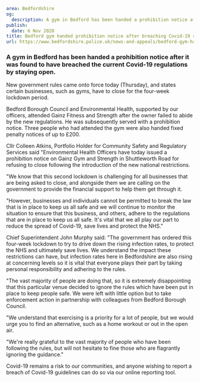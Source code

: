 ```yaml
area: Bedfordshire
og:
  description: A gym in Bedford has been handed a prohibition notice after it was found to have breached the current Covid-19 regulations by staying open.
publish:
  date: 6 Nov 2020
title: Bedford gym handed prohibition notice after breaching Covid-19 regulations
url: https://www.bedfordshire.police.uk/news-and-appeals/bedford-gym-handed-prohibition-notice-after-breaching-covid-19-regulations
```

### A gym in Bedford has been handed a prohibition notice after it was found to have breached the current Covid-19 regulations by staying open.

New government rules came onto force today (Thursday), and states certain businesses, such as gyms, have to close for the four-week lockdown period.

Bedford Borough Council and Environmental Health, supported by our officers, attended Gainz Fitness and Strength after the owner failed to abide by the new regulations. He was subsequently served with a prohibition notice. Three people who had attended the gym were also handed fixed penalty notices of up to £200.

Cllr Colleen Atkins, Portfolio Holder for Community Safety and Regulatory Services said "Environmental Health Officers have today issued a prohibition notice on Gainz Gym and Strength in Shuttleworth Road for refusing to close following the introduction of the new national restrictions.

"We know that this second lockdown is challenging for all businesses that are being asked to close, and alongside them we are calling on the government to provide the financial support to help them get through it.

"However, businesses and individuals cannot be permitted to break the law that is in place to keep us all safe and we will continue to monitor the situation to ensure that this business, and others, adhere to the regulations that are in place to keep us all safe. It's vital that we all play our part to reduce the spread of Covid-19, save lives and protect the NHS."

Chief Superintendent John Murphy said: "The government has ordered this four-week lockdown to try to drive down the rising infection rates, to protect the NHS and ultimately save lives. We understand the impact these restrictions can have, but infection rates here in Bedfordshire are also rising at concerning levels so it is vital that everyone plays their part by taking personal responsibility and adhering to the rules.

"The vast majority of people are doing that, so it is extremely disappointing that this particular venue decided to ignore the rules which have been put in place to keep people safe. We were left with little option but to take enforcement action in partnership with colleagues from Bedford Borough Council.

"We understand that exercising is a priority for a lot of people, but we would urge you to find an alternative, such as a home workout or out in the open air.

"We're really grateful to the vast majority of people who have been following the rules, but will not hesitate to fine those who are flagrantly ignoring the guidance."

Covid-19 remains a risk to our communities, and anyone wishing to report a breach of Covid-19 guidelines can do so via our online reporting tool.
